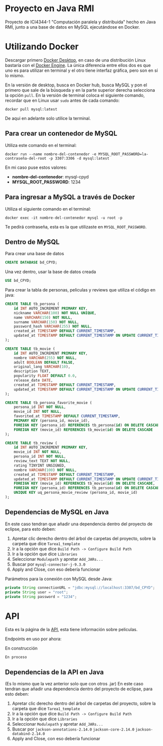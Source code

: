 # Proyecto en Java RMI
Proyecto de ICI4344-1 "Computación paralela y distribuida" hecho en Java RMI, junto a una base de datos en MySQL ejecutándose en Docker.

# Utilizando Docker
Descargar primero [Docker Desktop](https://www.docker.com/products/docker-desktop/), en caso de una distribución Linux bastaría con el [Docker Engine](https://docs.docker.com/engine/install/).
La única diferencia entre ellos dos es que uno es para utilizar en terminal y el otro tiene interfaz gráfica, pero son en sí lo mismo.

En la versión de desktop, busca en Docker hub, busca MySQL y pon el primero que sale de la búsqueda y en la parte superior derecha selecciona la opción ```pull```.
En la versión de terminal coloca el siguiente comando, recordar que en Linux usar ```sudo``` antes de cada comando:
```shell
docker pull mysql:latest
```

De aqui en adelante solo utilice la terminal.

## Para crear un contenedor de MySQL

Utiliza este comando en el terminal:
```shell
docker run --name nombre-del-contenedor -e MYSQL_ROOT_PASSWORD=la-contraseña-del-root -p 3307:3306 -d mysql:latest
```

En mi caso puse estos valores:<br>
* **nombre-del-contenedor**: mysql-cpyd <br>
* **MYSQL_ROOT_PASSWORD**: 1234

## Para ingresar a MySQL a través de Docker

Utiliza el siguiente comando en el terminal:
```shell
docker exec -it nombre-del-contenedor mysql -u root -p
```
Te pedirá contraseña, esta es la que utilizaste en ```MYSQL_ROOT_PASSWORD```.

## Dentro de MySQL

Para crear una base de datos
```sql
CREATE DATABASE bd_CPYD;
```

Una vez dentro, usar la base de datos creada
```sql
USE bd_CPYD;
```

Para crear la tabla de personas, peliculas y reviews que utiliza el código en java:
```sql
CREATE TABLE tb_persona (
    id INT AUTO_INCREMENT PRIMARY KEY,
    nickname VARCHAR(100) NOT NULL UNIQUE,
    name VARCHAR(150) NOT NULL,
    surname VARCHAR(150) NOT NULL,
    password_hash VARCHAR(255) NOT NULL,
    created_at TIMESTAMP DEFAULT CURRENT_TIMESTAMP,
    updated_at TIMESTAMP DEFAULT CURRENT_TIMESTAMP ON UPDATE CURRENT_TIMESTAMP
);
```
```sql
CREATE TABLE tb_movie (
    id INT AUTO_INCREMENT PRIMARY KEY,
    nombre VARCHAR(255) NOT NULL,
    adult BOOLEAN DEFAULT FALSE,
    original_lang VARCHAR(10),
    description TEXT,
    popularity FLOAT DEFAULT 0.0,
    release_date DATE,
    created_at TIMESTAMP DEFAULT CURRENT_TIMESTAMP,
    updated_at TIMESTAMP DEFAULT CURRENT_TIMESTAMP ON UPDATE CURRENT_TIMESTAMP
);
```
```sql
CREATE TABLE tb_persona_favorite_movie (
    persona_id INT NOT NULL,
    movie_id INT NOT NULL,
    favorited_at TIMESTAMP DEFAULT CURRENT_TIMESTAMP,
    PRIMARY KEY (persona_id, movie_id),
    FOREIGN KEY (persona_id) REFERENCES tb_persona(id) ON DELETE CASCADE,
    FOREIGN KEY (movie_id) REFERENCES tb_movie(id) ON DELETE CASCADE
);
```
```sql
CREATE TABLE tb_review (
    id INT AUTO_INCREMENT PRIMARY KEY,
    movie_id INT NOT NULL,
    persona_id INT NOT NULL,
    review_text TEXT NOT NULL,
    rating TINYINT UNSIGNED,
    nombre VARCHAR(100) NOT NULL,
    created_at TIMESTAMP DEFAULT CURRENT_TIMESTAMP,
    updated_at TIMESTAMP DEFAULT CURRENT_TIMESTAMP ON UPDATE CURRENT_TIMESTAMP,
    FOREIGN KEY (movie_id) REFERENCES tb_movie(id) ON DELETE CASCADE,
    FOREIGN KEY (persona_id) REFERENCES tb_persona(id) ON DELETE CASCADE,
    UNIQUE KEY uq_persona_movie_review (persona_id, movie_id)
);
```

## Dependencias de MySQL en Java

En este caso tendran que añadir una dependencia dentro del proyecto de eclipse, para esto deben:

1. Apretar clic derecho dentro del árbol de carpetas del proyecto, sobre la carpeta que dice ```Tarea1_template```
2. Ir a la opción que dice ```Build Path -> Configure Build Path```
3. Ir a la opción que dice ```Libraries```
4. Seleccionar ```Modulepath``` y apretar ```Add_JARs...```
5. Buscar por ```mysql-connector-j-9.3.0```
6. Apply and Close, con eso debería funcionar

Parámetros para la conexión con MySQL desde Java:
```java
private String connectionURL = "jdbc:mysql://localhost:3307/bd_CPYD";
private String user = "root";
private String password = "1234";
```

# API
Esta es la página de la [API](https://developer.themoviedb.org/reference/intro/getting-started), esta tiene información sobre peliculas.

Endpoints en uso por ahora:

En construcción
```shell
En proceso
```

## Dependencias de la API en Java

(Es lo mismo que la vez anterior solo que con otros .jar)
En este caso tendran que añadir una dependencia dentro del proyecto de eclipse, para esto deben:

1. Apretar clic derecho dentro del árbol de carpetas del proyecto, sobre la carpeta que dice ```Tarea1_template```
2. Ir a la opción que dice ```Build Path -> Configure Build Path```
3. Ir a la opción que dice ```Libraries```
4. Seleccionar ```Modulepath``` y apretar ```Add_JARs...```
5. Buscar por ```jackson-annotations-2.14.0``` ```jackson-core-2.14.0``` ```jackson-databind-2.14.0```
6. Apply and Close, con eso debería funcionar
